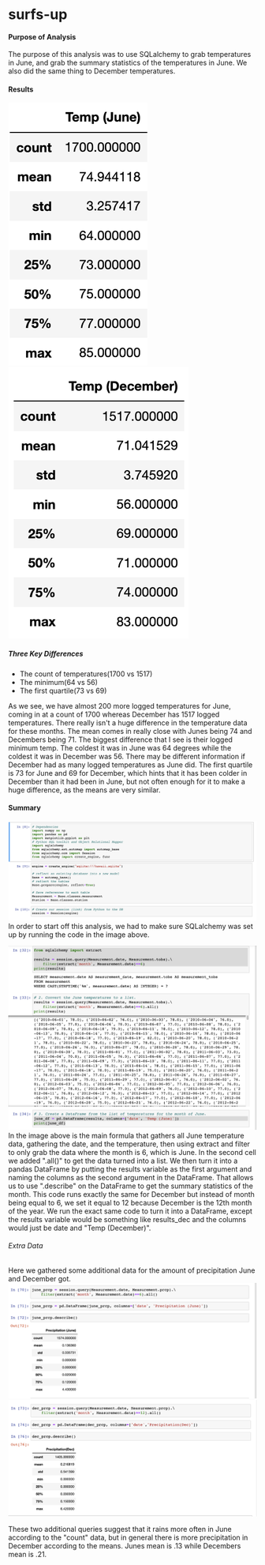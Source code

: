 # surfs-up
#### Purpose of Analysis
The purpose of this analysis was to use SQLalchemy to grab temperatures in June, and grab the summary statistics of the temperatures in June. We also did the same thing to December temperatures.
#### Results

![](junetemp.png) ![](dectemps.png)
##### Three Key Differences
* The count of temperatures(1700 vs 1517)
* The minimum(64 vs 56)
* The first quartile(73 vs 69)

As we see, we have almost 200 more logged temperatures for June, coming in at a count of 1700 whereas December has 1517 logged temperatures. There really isn't a huge difference in the temperature data for these months. The mean comes in really close with Junes being 74 and Decembers being 71. The biggest difference that I see is their logged minimum temp. The coldest it was in June was 64 degrees while the coldest it was in December was 56. There may be different information if December had as many logged temperatures as June did. The first quartile is 73 for June and 69 for December, which hints that it has been colder in December than it had been in June, but not often enough for it to make a huge difference, as the means are very similar.

#### Summary
![](prep.png)
In order to start off this analysis, we had to make sure SQLalchemy was set up by running the code in the image above.

![](june.png)
In the image above is the main formula that gathers all June temperature data, gathering the date, and the temperature, then using extract and filter to only grab the data where the month is 6, which is June. In the second cell we added ".all()" to get the data turned into a list. We then turn it into a pandas DataFrame by putting the results variable as the first argument and naming the columns as the second argument in the DataFrame. That allows us to use ".describe" on the DataFrame to get the summary statistics of the month. This code runs exactly the same for December but instead of month being equal to 6, we set it equal to 12 because December is the 12th month of the year. We run the exact same code to turn it into a DataFrame, except the results variable would be something like results_dec and the columns would just be date and "Temp (December)".

###### Extra Data
Here we gathered some additional data for the amount of precipitation June and December got.
![](juneprcp.png) ![](decprcp.png)

These two additional queries suggest that it rains more often in June according to the "count" data, but in general there is more precipitation in December according to the means. Junes mean is .13 while Decembers mean is .21.
